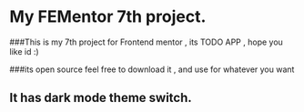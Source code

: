 # My FEMentor 7th project.

###This is my 7th project for Frontend mentor , its TODO APP , hope you like id :)

###its open source feel free to download it , and use for whatever you want

## It has dark mode theme switch.
